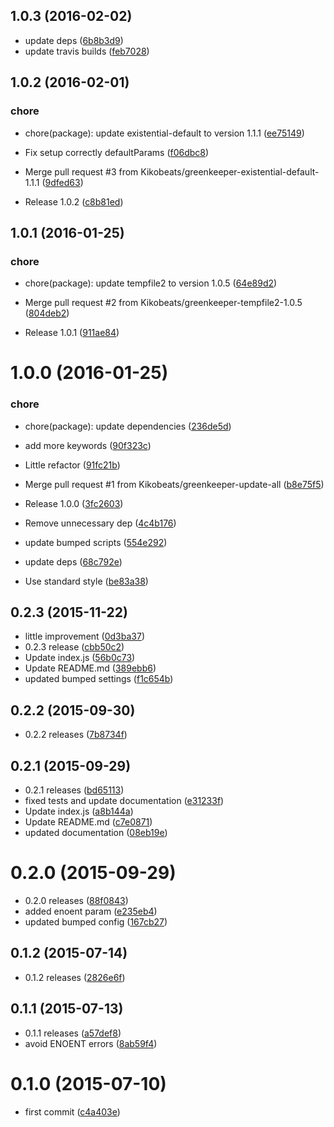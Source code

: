 <a name="1.0.3"></a>
## 1.0.3 (2016-02-02)


* update deps ([6b8b3d9](https://github.com/kikobeats/create-temp-file2/commit/6b8b3d9))
* update travis builds ([feb7028](https://github.com/kikobeats/create-temp-file2/commit/feb7028))



<a name="1.0.2"></a>
## 1.0.2 (2016-02-01)


### chore

* chore(package): update existential-default to version 1.1.1 ([ee75149](https://github.com/kikobeats/create-temp-file2/commit/ee75149))

* Fix setup correctly defaultParams ([f06dbc8](https://github.com/kikobeats/create-temp-file2/commit/f06dbc8))
* Merge pull request #3 from Kikobeats/greenkeeper-existential-default-1.1.1 ([9dfed63](https://github.com/kikobeats/create-temp-file2/commit/9dfed63))
* Release 1.0.2 ([c8b81ed](https://github.com/kikobeats/create-temp-file2/commit/c8b81ed))



<a name="1.0.1"></a>
## 1.0.1 (2016-01-25)


### chore

* chore(package): update tempfile2 to version 1.0.5 ([64e89d2](https://github.com/kikobeats/create-temp-file2/commit/64e89d2))

* Merge pull request #2 from Kikobeats/greenkeeper-tempfile2-1.0.5 ([804deb2](https://github.com/kikobeats/create-temp-file2/commit/804deb2))
* Release 1.0.1 ([911ae84](https://github.com/kikobeats/create-temp-file2/commit/911ae84))



<a name="1.0.0"></a>
# 1.0.0 (2016-01-25)


### chore

* chore(package): update dependencies ([236de5d](https://github.com/kikobeats/create-temp-file2/commit/236de5d))

* add more keywords ([90f323c](https://github.com/kikobeats/create-temp-file2/commit/90f323c))
* Little refactor ([91fc21b](https://github.com/kikobeats/create-temp-file2/commit/91fc21b))
* Merge pull request #1 from Kikobeats/greenkeeper-update-all ([b8e75f5](https://github.com/kikobeats/create-temp-file2/commit/b8e75f5))
* Release 1.0.0 ([3fc2603](https://github.com/kikobeats/create-temp-file2/commit/3fc2603))
* Remove unnecessary dep ([4c4b176](https://github.com/kikobeats/create-temp-file2/commit/4c4b176))
* update bumped scripts ([554e292](https://github.com/kikobeats/create-temp-file2/commit/554e292))
* update deps ([68c792e](https://github.com/kikobeats/create-temp-file2/commit/68c792e))
* Use standard style ([be83a38](https://github.com/kikobeats/create-temp-file2/commit/be83a38))



<a name="0.2.3"></a>
## 0.2.3 (2015-11-22)


*  little improvement ([0d3ba37](https://github.com/kikobeats/create-temp-file2/commit/0d3ba37))
* 0.2.3 release ([cbb50c2](https://github.com/kikobeats/create-temp-file2/commit/cbb50c2))
* Update index.js ([56b0c73](https://github.com/kikobeats/create-temp-file2/commit/56b0c73))
* Update README.md ([389ebb6](https://github.com/kikobeats/create-temp-file2/commit/389ebb6))
* updated bumped settings ([f1c654b](https://github.com/kikobeats/create-temp-file2/commit/f1c654b))



<a name="0.2.2"></a>
## 0.2.2 (2015-09-30)


* 0.2.2 releases ([7b8734f](https://github.com/kikobeats/create-temp-file2/commit/7b8734f))



<a name="0.2.1"></a>
## 0.2.1 (2015-09-29)


* 0.2.1 releases ([bd65113](https://github.com/kikobeats/create-temp-file2/commit/bd65113))
* fixed tests and update documentation ([e31233f](https://github.com/kikobeats/create-temp-file2/commit/e31233f))
* Update index.js ([a8b144a](https://github.com/kikobeats/create-temp-file2/commit/a8b144a))
* Update README.md ([c7e0871](https://github.com/kikobeats/create-temp-file2/commit/c7e0871))
* updated documentation ([08eb19e](https://github.com/kikobeats/create-temp-file2/commit/08eb19e))



<a name="0.2.0"></a>
# 0.2.0 (2015-09-29)


* 0.2.0 releases ([88f0843](https://github.com/kikobeats/create-temp-file2/commit/88f0843))
* added enoent param ([e235eb4](https://github.com/kikobeats/create-temp-file2/commit/e235eb4))
* updated bumped config ([167cb27](https://github.com/kikobeats/create-temp-file2/commit/167cb27))



<a name="0.1.2"></a>
## 0.1.2 (2015-07-14)


* 0.1.2 releases ([2826e6f](https://github.com/kikobeats/create-temp-file2/commit/2826e6f))



<a name="0.1.1"></a>
## 0.1.1 (2015-07-13)


* 0.1.1 releases ([a57def8](https://github.com/kikobeats/create-temp-file2/commit/a57def8))
* avoid ENOENT errors ([8ab59f4](https://github.com/kikobeats/create-temp-file2/commit/8ab59f4))



<a name="0.1.0"></a>
# 0.1.0 (2015-07-10)


* first commit ([c4a403e](https://github.com/kikobeats/create-temp-file2/commit/c4a403e))



